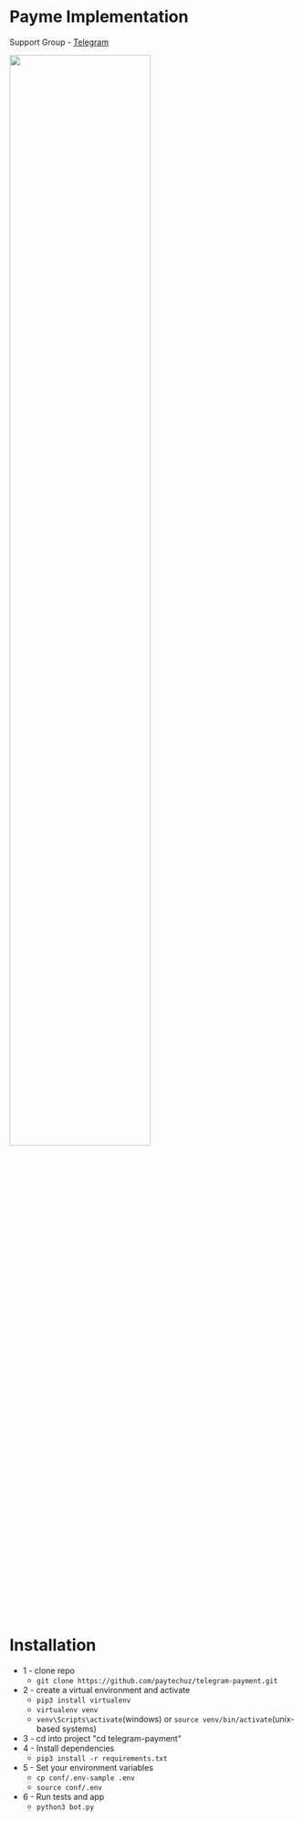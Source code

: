 # Payme Implementation

Support Group - <a href="https://t.me/+bYouuOlqt1c3NmYy">Telegram</a><br>

<a href="https://www.youtube.com/shorts/Ck_yR75HxzI">
<img width="70%" src="./static/gif/telegram-payment-gif.gif">
</a>

# Installation
* 1 - clone repo 
   - ```git clone https://github.com/paytechuz/telegram-payment.git```
* 2 - create a virtual environment and activate
  - ```pip3 install virtualenv```
  - ```virtualenv venv```
  - ```venv\Scripts\activate```(windows) or ```source venv/bin/activate```(unix-based systems)
* 3 - cd into project "cd telegram-payment"
* 4 - Install dependencies
  - ```pip3 install -r requirements.txt```
* 5 - Set your environment variables
  - ```cp conf/.env-sample .env```
  - ```source conf/.env```
* 6 - Run tests and app
  - ```python3 bot.py```
